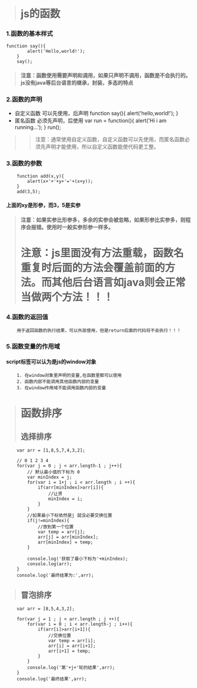 > # js的函数
### 1.函数的基本样式
    function say(){
			alert('Hello,world!');
		}
		say();
> #### 注意：函数使用需要声明和调用，如果只声明不调用，函数是不会执行的。js没有java等后台语言的继承，封装，多态的特点
### 2.函数的声明
+ 自定义函数
        可以先使用，后声明
            function  say(){
			alert('hello,world!');
		}
+ 匿名函数
    必须先声明，后使用
    var run = function(){
			alert('Hi  i  am  running...');
		}
		run();
>> 注意：通常使用自定义函数，自定义函数可以先使用，而匿名函数必须先声明才能使用，所以自定义函数能使代码更工整。
### 3.函数的参数
        function add(x,y){
			alert(x+'+'+y+'='+(x+y));
		}
        add(3,5);
#### 上面的xy是形参，而3，5是实参
> #### 注意：如果实参比形参多，多余的实参会被忽略，如果形参比实参多，则程序会报错。使用时一般实参形参一样多。
> # 注意：js里面没有方法重载，函数名重复时后面的方法会覆盖前面的方法。而其他后台语言如java则会正常当做两个方法！！！
### 4.函数的返回值
        用于返回函数的执行结果，可以外部使用，但是return后面的代码将不会执行！！！
### 5.函数变量的作用域
#### script标签可以认为是js的window对象
        1. 在window对象里声明的变量,在函数里都可以使用
        2. 函数内部不能调用其他函数内部的变量
	    3. 在window作用域不能调用函数内部的变量

> # 函数排序
> ## 选择排序
        var arr = [1,8,5,7,4,3,2];

		// 0 1 2 3 4 
		for(var j = 0 ; j < arr.length-1 ; j++){
			// 默认最小值的下标为 0 
			var minIndex = j;
			for(var i = 1+j ; i < arr.length ; i ++){
				if(arr[minIndex]>arr[i]){
					//让贤
					minIndex = i;
				}
			}
			//如果最小下标依然是j 就没必要交换位置
			if(j!=minIndex){
				//放到第一个位置
				var temp = arr[j];
				arr[j] = arr[minIndex];
				arr[minIndex] = temp;
			}
			
			console.log('获取了最小下标为'+minIndex);
			console.log(arr);
		}
		console.log('最终结果为:',arr);

> ## 冒泡排序
        var arr = [8,5,4,3,2];

	    for(var j = 1 ; j < arr.length ; j ++){
	    	for(var i = 0 ; i < arr.length-j ; i++){
	    		if(arr[i]>arr[i+1]){
	    			//交换位置
	    			var temp = arr[i];
	    			arr[i] = arr[i+1];
	    			arr[i+1] = temp;
	    		}
	    	}
    		console.log('第'+j+'轮的结果',arr);
	    }
	    console.log('最终结果',arr);
		

